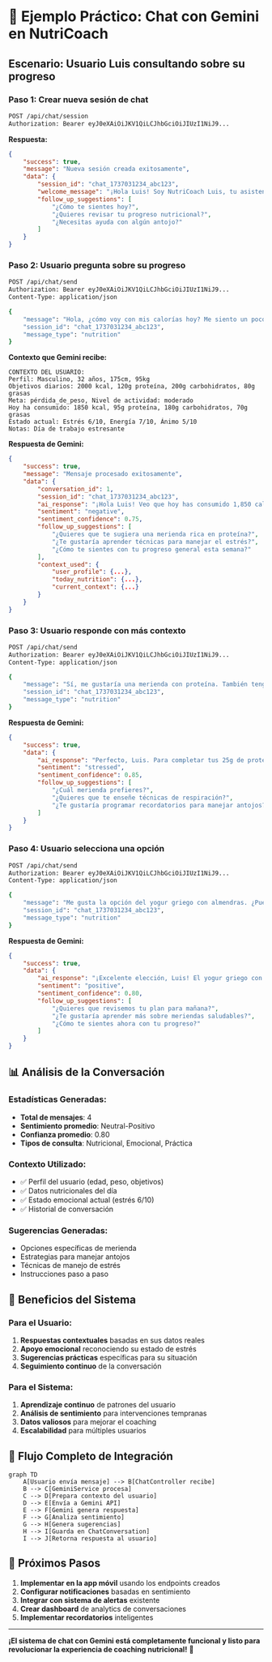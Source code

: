 # 🎯 Ejemplo Práctico: Chat con Gemini en NutriCoach

## Escenario: Usuario Luis consultando sobre su progreso

### **Paso 1: Crear nueva sesión de chat**

```bash
POST /api/chat/session
Authorization: Bearer eyJ0eXAiOiJKV1QiLCJhbGciOiJIUzI1NiJ9...
```

**Respuesta:**
```json
{
    "success": true,
    "message": "Nueva sesión creada exitosamente",
    "data": {
        "session_id": "chat_1737031234_abc123",
        "welcome_message": "¡Hola Luis! Soy NutriCoach Luis, tu asistente nutricional personal. ¿En qué puedo ayudarte hoy?",
        "follow_up_suggestions": [
            "¿Cómo te sientes hoy?",
            "¿Quieres revisar tu progreso nutricional?",
            "¿Necesitas ayuda con algún antojo?"
        ]
    }
}
```

### **Paso 2: Usuario pregunta sobre su progreso**

```bash
POST /api/chat/send
Authorization: Bearer eyJ0eXAiOiJKV1QiLCJhbGciOiJIUzI1NiJ9...
Content-Type: application/json

{
    "message": "Hola, ¿cómo voy con mis calorías hoy? Me siento un poco preocupado",
    "session_id": "chat_1737031234_abc123",
    "message_type": "nutrition"
}
```

**Contexto que Gemini recibe:**
```
CONTEXTO DEL USUARIO:
Perfil: Masculino, 32 años, 175cm, 95kg
Objetivos diarios: 2000 kcal, 120g proteína, 200g carbohidratos, 80g grasas
Meta: pérdida_de_peso, Nivel de actividad: moderado
Hoy ha consumido: 1850 kcal, 95g proteína, 180g carbohidratos, 70g grasas
Estado actual: Estrés 6/10, Energía 7/10, Ánimo 5/10
Notas: Día de trabajo estresante
```

**Respuesta de Gemini:**
```json
{
    "success": true,
    "message": "Mensaje procesado exitosamente",
    "data": {
        "conversation_id": 1,
        "session_id": "chat_1737031234_abc123",
        "ai_response": "¡Hola Luis! Veo que hoy has consumido 1,850 calorías de tu objetivo de 2,000. Estás muy cerca de tu meta, solo te faltan 150 calorías. También noto que tu nivel de estrés está en 6/10, lo cual puede estar afectando tu percepción del progreso.\n\nTus macronutrientes están bastante bien balanceados: 95g de proteína (objetivo: 120g), 180g de carbohidratos (objetivo: 200g) y 70g de grasas (objetivo: 80g). Te sugiero agregar una merienda rica en proteína para completar tu día.\n\nRecuerda que el estrés puede hacer que te sientas más preocupado de lo necesario. ¿Te gustaría que trabajemos en algunas estrategias para manejar mejor los días estresantes?",
        "sentiment": "negative",
        "sentiment_confidence": 0.75,
        "follow_up_suggestions": [
            "¿Quieres que te sugiera una merienda rica en proteína?",
            "¿Te gustaría aprender técnicas para manejar el estrés?",
            "¿Cómo te sientes con tu progreso general esta semana?"
        ],
        "context_used": {
            "user_profile": {...},
            "today_nutrition": {...},
            "current_context": {...}
        }
    }
}
```

### **Paso 3: Usuario responde con más contexto**

```bash
POST /api/chat/send
Authorization: Bearer eyJ0eXAiOiJKV1QiLCJhbGciOiJIUzI1NiJ9...
Content-Type: application/json

{
    "message": "Sí, me gustaría una merienda con proteína. También tengo muchos antojos de dulces por el estrés",
    "session_id": "chat_1737031234_abc123",
    "message_type": "nutrition"
}
```

**Respuesta de Gemini:**
```json
{
    "success": true,
    "data": {
        "ai_response": "Perfecto, Luis. Para completar tus 25g de proteína faltantes, te sugiero:\n\n🥜 **Opción 1**: 1 taza de yogur griego natural + 1 cucharada de almendras (25g proteína)\n🥚 **Opción 2**: 2 huevos duros + 1 rebanada de pan integral (22g proteína)\n🍗 **Opción 3**: 100g de pechuga de pollo + 1 manzana (25g proteína)\n\nSobre los antojos de dulces por estrés, esto es completamente normal. Cuando estamos estresados, nuestro cuerpo busca energía rápida. Te sugiero:\n\n• Beber un vaso grande de agua\n• Comer una fruta (manzana o pera)\n• Hacer 5 respiraciones profundas\n• Dar una caminata de 5 minutos\n\n¿Cuál de estas opciones de merienda te parece más apetitosa?",
        "sentiment": "stressed",
        "sentiment_confidence": 0.85,
        "follow_up_suggestions": [
            "¿Cuál merienda prefieres?",
            "¿Quieres que te enseñe técnicas de respiración?",
            "¿Te gustaría programar recordatorios para manejar antojos?"
        ]
    }
}
```

### **Paso 4: Usuario selecciona una opción**

```bash
POST /api/chat/send
Authorization: Bearer eyJ0eXAiOiJKV1QiLCJhbGciOiJIUzI1NiJ9...
Content-Type: application/json

{
    "message": "Me gusta la opción del yogur griego con almendras. ¿Puedes ayudarme a registrarlo?",
    "session_id": "chat_1737031234_abc123",
    "message_type": "nutrition"
}
```

**Respuesta de Gemini:**
```json
{
    "success": true,
    "data": {
        "ai_response": "¡Excelente elección, Luis! El yogur griego con almendras es perfecto para completar tu día.\n\nPara registrarlo en tu app:\n\n1. Ve a la sección 'Registrar Comida'\n2. Busca 'Yogur Griego Natural'\n3. Selecciona 1 taza (240ml)\n4. Agrega 'Almendras' - 1 cucharada (15g)\n\nEsto te dará aproximadamente:\n• 25g de proteína\n• 8g de carbohidratos\n• 12g de grasas saludables\n• 220 calorías\n\nCon esto completarás perfectamente tus objetivos del día. ¿Te gustaría que te ayude a registrar alguna otra comida o tienes alguna pregunta sobre tu plan nutricional?",
        "sentiment": "positive",
        "sentiment_confidence": 0.80,
        "follow_up_suggestions": [
            "¿Quieres que revisemos tu plan para mañana?",
            "¿Te gustaría aprender más sobre meriendas saludables?",
            "¿Cómo te sientes ahora con tu progreso?"
        ]
    }
}
```

## 📊 Análisis de la Conversación

### **Estadísticas Generadas:**
- **Total de mensajes**: 4
- **Sentimiento promedio**: Neutral-Positivo
- **Confianza promedio**: 0.80
- **Tipos de consulta**: Nutricional, Emocional, Práctica

### **Contexto Utilizado:**
- ✅ Perfil del usuario (edad, peso, objetivos)
- ✅ Datos nutricionales del día
- ✅ Estado emocional actual (estrés 6/10)
- ✅ Historial de conversación

### **Sugerencias Generadas:**
- Opciones específicas de merienda
- Estrategias para manejar antojos
- Técnicas de manejo de estrés
- Instrucciones paso a paso

## 🎯 Beneficios del Sistema

### **Para el Usuario:**
1. **Respuestas contextuales** basadas en sus datos reales
2. **Apoyo emocional** reconociendo su estado de estrés
3. **Sugerencias prácticas** específicas para su situación
4. **Seguimiento continuo** de la conversación

### **Para el Sistema:**
1. **Aprendizaje continuo** de patrones del usuario
2. **Análisis de sentimiento** para intervenciones tempranas
3. **Datos valiosos** para mejorar el coaching
4. **Escalabilidad** para múltiples usuarios

## 🔄 Flujo Completo de Integración

```mermaid
graph TD
    A[Usuario envía mensaje] --> B[ChatController recibe]
    B --> C[GeminiService procesa]
    C --> D[Prepara contexto del usuario]
    D --> E[Envía a Gemini API]
    E --> F[Gemini genera respuesta]
    F --> G[Analiza sentimiento]
    G --> H[Genera sugerencias]
    H --> I[Guarda en ChatConversation]
    I --> J[Retorna respuesta al usuario]
```

## 🚀 Próximos Pasos

1. **Implementar en la app móvil** usando los endpoints creados
2. **Configurar notificaciones** basadas en sentimiento
3. **Integrar con sistema de alertas** existente
4. **Crear dashboard** de analytics de conversaciones
5. **Implementar recordatorios** inteligentes

---

**¡El sistema de chat con Gemini está completamente funcional y listo para revolucionar la experiencia de coaching nutricional!** 🎉
